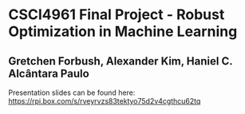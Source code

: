 # CSCI4961 Final Project - Robust Optimization in Machine Learning
## Gretchen Forbush, Alexander Kim, Haniel C. Alcântara Paulo
Presentation slides can be found here: <https://rpi.box.com/s/rveyrvzs83tektyo75d2v4cgthcu62tq>
